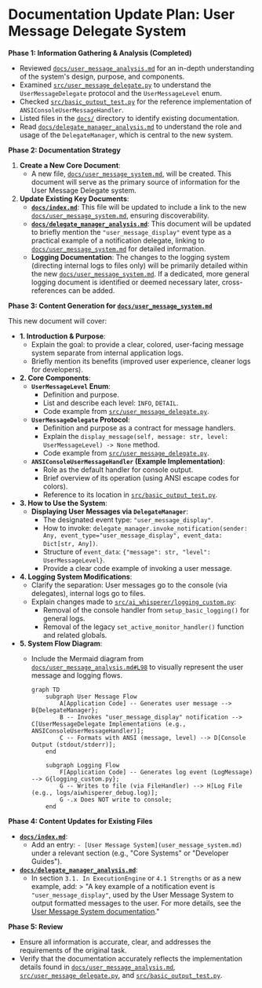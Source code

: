 # Documentation Update Plan: User Message Delegate System

**Phase 1: Information Gathering & Analysis (Completed)**

* Reviewed [`docs/user_message_analysis.md`](docs/user_message_analysis.md:1) for an in-depth understanding of the system's design, purpose, and components.
* Examined [`src/user_message_delegate.py`](src/user_message_delegate.py:1) to understand the `UserMessageDelegate` protocol and the `UserMessageLevel` enum.
* Checked [`src/basic_output_test.py`](src/basic_output_test.py:1) for the reference implementation of `ANSIConsoleUserMessageHandler`.
* Listed files in the [`docs/`](docs/:1) directory to identify existing documentation.
* Read [`docs/delegate_manager_analysis.md`](docs/delegate_manager_analysis.md:1) to understand the role and usage of the `DelegateManager`, which is central to the new system.

**Phase 2: Documentation Strategy**

1. **Create a New Core Document**:
    * A new file, [`docs/user_message_system.md`](docs/user_message_system.md:1), will be created. This document will serve as the primary source of information for the User Message Delegate system.
2. **Update Existing Key Documents**:
    * **[`docs/index.md`](docs/index.md:1)**: This file will be updated to include a link to the new [`docs/user_message_system.md`](docs/user_message_system.md:1), ensuring discoverability.
    * **[`docs/delegate_manager_analysis.md`](docs/delegate_manager_analysis.md:1)**: This document will be updated to briefly mention the `"user_message_display"` event type as a practical example of a notification delegate, linking to [`docs/user_message_system.md`](docs/user_message_system.md:1) for detailed information.
    * **Logging Documentation**: The changes to the logging system (directing internal logs to files only) will be primarily detailed within the new [`docs/user_message_system.md`](docs/user_message_system.md:1). If a dedicated, more general logging document is identified or deemed necessary later, cross-references can be added.

**Phase 3: Content Generation for [`docs/user_message_system.md`](docs/user_message_system.md:1)**

This new document will cover:

* **1. Introduction & Purpose**:
  * Explain the goal: to provide a clear, colored, user-facing message system separate from internal application logs.
  * Briefly mention its benefits (improved user experience, cleaner logs for developers).
* **2. Core Components**:
  * **`UserMessageLevel` Enum**:
    * Definition and purpose.
    * List and describe each level: `INFO`, `DETAIL`.
    * Code example from [`src/user_message_delegate.py`](src/user_message_delegate.py:1).
  * **`UserMessageDelegate` Protocol**:
    * Definition and purpose as a contract for message handlers.
    * Explain the `display_message(self, message: str, level: UserMessageLevel) -> None` method.
    * Code example from [`src/user_message_delegate.py`](src/user_message_delegate.py:1).
  * **`ANSIConsoleUserMessageHandler` (Example Implementation)**:
    * Role as the default handler for console output.
    * Brief overview of its operation (using ANSI escape codes for colors).
    * Reference to its location in [`src/basic_output_test.py`](src/basic_output_test.py:1).
* **3. How to Use the System**:
  * **Displaying User Messages via `DelegateManager`**:
    * The designated event type: `"user_message_display"`.
    * How to invoke: `delegate_manager.invoke_notification(sender: Any, event_type="user_message_display", event_data: Dict[str, Any])`.
    * Structure of `event_data`: `{"message": str, "level": UserMessageLevel}`.
    * Provide a clear code example of invoking a user message.
* **4. Logging System Modifications**:
  * Clarify the separation: User messages go to the console (via delegates), internal logs go to files.
  * Explain changes made to [`src/ai_whisperer/logging_custom.py`](src/ai_whisperer/logging_custom.py:1):
    * Removal of the console handler from `setup_basic_logging()` for general logs.
    * Removal of the legacy `set_active_monitor_handler()` function and related globals.
* **5. System Flow Diagram**:
  * Include the Mermaid diagram from [`docs/user_message_analysis.md#L98`](docs/user_message_analysis.md:98) to visually represent the user message and logging flows.

    ```mermaid
    graph TD
        subgraph User Message Flow
            A[Application Code] -- Generates user message --> B{DelegateManager};
            B -- Invokes "user_message_display" notification --> C[UserMessageDelegate Implementations (e.g., ANSIConsoleUserMessageHandler)];
            C -- Formats with ANSI (message, level) --> D[Console Output (stdout/stderr)];
        end

        subgraph Logging Flow
            F[Application Code] -- Generates log event (LogMessage) --> G{logging_custom.py};
            G -- Writes to file (via FileHandler) --> H[Log File (e.g., logs/aiwhisperer_debug.log)];
            G -.x Does NOT write to console;
        end
    ```

**Phase 4: Content Updates for Existing Files**

* **[`docs/index.md`](docs/index.md:1)**:
  * Add an entry: `- [User Message System](user_message_system.md)` under a relevant section (e.g., "Core Systems" or "Developer Guides").
* **[`docs/delegate_manager_analysis.md`](docs/delegate_manager_analysis.md:1)**:
  * In section `3.1. In ExecutionEngine` or `4.1 Strengths` or as a new example, add:
        > "A key example of a notification event is `"user_message_display"`, used by the User Message System to output formatted messages to the user. For more details, see the [User Message System documentation](user_message_system.md)."

**Phase 5: Review**

* Ensure all information is accurate, clear, and addresses the requirements of the original task.
* Verify that the documentation accurately reflects the implementation details found in [`docs/user_message_analysis.md`](docs/user_message_analysis.md:1), [`src/user_message_delegate.py`](src/user_message_delegate.py:1), and [`src/basic_output_test.py`](src/basic_output_test.py:1).
